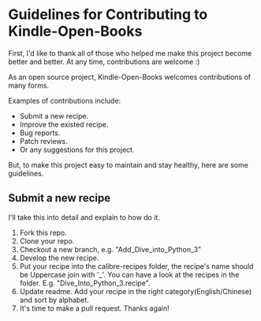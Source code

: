 
# Guidelines for Contributing to Kindle-Open-Books

First, I'd like to thank all of those who helped me make this project become
better and better. At any time, contributions are welcome :)

As an open source project, Kindle-Open-Books welcomes contributions of many forms.

Examples of contributions include:

* Submit a new recipe.
* Improve the existed recipe.
* Bug reports.
* Patch reviews.
* Or any suggestions for this project.

But, to make this project easy to maintain and stay healthy, here are some
guidelines.

## Submit a new recipe

I'll take this into detail and explain to how do it.

1. Fork this repo.
1. Clone your repo.
1. Checkout a new branch, e.g. "Add_Dive_into_Python_3"
1. Develop the new recipe.
1. Put your recipe into the calibre-recipes folder, the recipe's name should be
   Uppercase join with '_'. You can have a look at the recipes in the folder.
   E.g. "Dive_Into_Python_3.recipe".
1. Update readme. Add your recipe in the right category(English/Chinese) and
   sort by alphabet.
1. It's time to make a pull request. Thanks again!